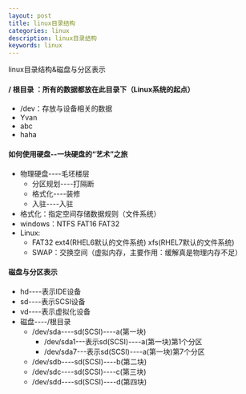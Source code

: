 ```yaml
---
layout: post
title: linux目录结构
categories: linux
description: linux目录结构
keywords: linux
---
```


linux目录结构&磁盘与分区表示

#### / 根目录 ：所有的数据都放在此目录下（Linux系统的起点）
  - /dev：存放与设备相关的数据
  - Yvan
  - abc
  - haha

#### 如何使用硬盘--一块硬盘的“艺术”之旅
  - 物理硬盘----毛坯楼层
    - 分区规划----打隔断
    - 格式化----装修
    - 入驻----入驻
  - 格式化：指定空间存储数据规则（文件系统）
  - windows：NTFS FAT16 FAT32
  - Linux:
    - FAT32 ext4(RHEL6默认的文件系统) xfs(RHEL7默认的文件系统)
    - SWAP：交换空间（虚拟内存，主要作用：缓解真是物理内存不足）

#### 磁盘与分区表示
  - hd----表示IDE设备
  - sd----表示SCSI设备
  - vd----表示虚拟化设备
  - 磁盘----/根目录
    - /dev/sda----sd(SCSI)----a(第一块)
      - /dev/sda1---表示sd(SCSI)----a(第一块)第1个分区
      - /dev/sda7---表示sd(SCSI)----a(第一块)第7个分区
    - /dev/sdb----sd(SCSI)----b(第二块)
    - /dev/sdc----sd(SCSI)----c(第三块)
    - /dev/sdd----sd(SCSI)----d(第四块)